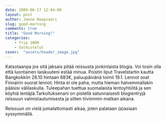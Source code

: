 ```yaml
---
date: 2009-06-17 12:04:00
layout: post
author: Janne Haapsaari
slug: good-morning
comments: true
title: "Good Morning!"
categories:
    - Trip 2009
    - Valmistelut
cover:  "assets/header_image.jpg"
---
```


Katsotaanpa jos sitä jaksais pitää reissusta jonkinlaista blogia. Voi tosin
olla että luontainen laiskuuteni estää minua. Poistin liput Travelstartin
kautta Bangkokkiin 28.10 hintaan 683€, paluupäivänä toimii 19.1. Lennot ovat
Finnairin suorat lennot. Hinta ei ole paha, mutta hieman halvemmallakin
pääsisi välilaskulla. Tuleepahan tuettua suomalaista lentoyhtiötä ja sen
köyhiä lentäjiä.Tarkoituksenani on pistellä satunnaisesti blogientryjä
reissuun valmistautumisesta ja sitten tiiviimmin matkan aikana.

Reissuun on vielä jumalattomasti aikaa, joten palataan (a)asiaan syssymmällä.
